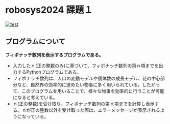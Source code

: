 # robosys2024 課題１

[![test](https://github.com/un446/robosys2024/actions/workflows/test.yml/badge.svg)](https://github.com/un446/robosys2024/actions/workflows/test.yml)

## プログラムについて
**フィボナッチ数列を表示するプログラムである。**
- 入力したｎ(正の整数のみ)に基づいて、フィボナッチ数列の第ｎ項までを出力するPythonプログラムである。<br>
- フィボナッチ数列は、人口の変動モデルや個体数の成長モデル、花の中心部分など、自然界の効率的に進めたい物事に多く用いられている。したがって、このプログラムを用いることで、様々な物事を効率的に行うことが可能になると考えている。
- ｎ(正の整数)を受け取り、フィボナッチ数列の第ｎ項までを計算し表示する。ｎが正の整数以外を受け取った際は、エラーメッセージが表示されるようになっている。
